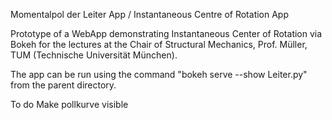 Momentalpol der Leiter App / Instantaneous Centre of Rotation App

Prototype of a WebApp demonstrating Instantaneous Center of Rotation via Bokeh for the lectures at the Chair of Structural Mechanics, Prof. Müller, TUM (Technische Universität München).

The app can be run using the command "bokeh serve --show Leiter.py" from the parent directory.

To do
Make pollkurve visible
